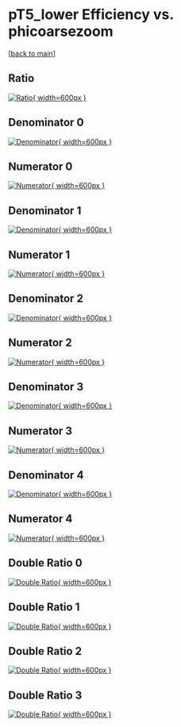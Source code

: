 # pT5_lower Efficiency vs. phicoarsezoom

[[back to main](./)]



## Ratio

[![Ratio](../mtv/var/pT5_lower_xtr_0_-1_eff_phicoarsezoom.png){ width=600px }](../mtv/var/pT5_lower_xtr_0_-1_eff_phicoarsezoom.pdf)

## Denominator 0

[![Denominator](../mtv/den/pT5_lower_xtr_0_-1_eff_phicoarsezoom_den0.png){ width=600px }](../mtv/den/pT5_lower_xtr_0_-1_eff_phicoarsezoom_den0.pdf)

## Numerator 0

[![Numerator](../mtv/num/pT5_lower_xtr_0_-1_eff_phicoarsezoom_num0.png){ width=600px }](../mtv/num/pT5_lower_xtr_0_-1_eff_phicoarsezoom_num0.pdf)

## Denominator 1

[![Denominator](../mtv/den/pT5_lower_xtr_0_-1_eff_phicoarsezoom_den1.png){ width=600px }](../mtv/den/pT5_lower_xtr_0_-1_eff_phicoarsezoom_den1.pdf)

## Numerator 1

[![Numerator](../mtv/num/pT5_lower_xtr_0_-1_eff_phicoarsezoom_num1.png){ width=600px }](../mtv/num/pT5_lower_xtr_0_-1_eff_phicoarsezoom_num1.pdf)

## Denominator 2

[![Denominator](../mtv/den/pT5_lower_xtr_0_-1_eff_phicoarsezoom_den2.png){ width=600px }](../mtv/den/pT5_lower_xtr_0_-1_eff_phicoarsezoom_den2.pdf)

## Numerator 2

[![Numerator](../mtv/num/pT5_lower_xtr_0_-1_eff_phicoarsezoom_num2.png){ width=600px }](../mtv/num/pT5_lower_xtr_0_-1_eff_phicoarsezoom_num2.pdf)

## Denominator 3

[![Denominator](../mtv/den/pT5_lower_xtr_0_-1_eff_phicoarsezoom_den3.png){ width=600px }](../mtv/den/pT5_lower_xtr_0_-1_eff_phicoarsezoom_den3.pdf)

## Numerator 3

[![Numerator](../mtv/num/pT5_lower_xtr_0_-1_eff_phicoarsezoom_num3.png){ width=600px }](../mtv/num/pT5_lower_xtr_0_-1_eff_phicoarsezoom_num3.pdf)

## Denominator 4

[![Denominator](../mtv/den/pT5_lower_xtr_0_-1_eff_phicoarsezoom_den4.png){ width=600px }](../mtv/den/pT5_lower_xtr_0_-1_eff_phicoarsezoom_den4.pdf)

## Numerator 4

[![Numerator](../mtv/num/pT5_lower_xtr_0_-1_eff_phicoarsezoom_num4.png){ width=600px }](../mtv/num/pT5_lower_xtr_0_-1_eff_phicoarsezoom_num4.pdf)

## Double Ratio 0

[![Double Ratio](../mtv/ratio/pT5_lower_xtr_0_-1_eff_phicoarsezoom_ratio0.png){ width=600px }](../mtv/ratio/pT5_lower_xtr_0_-1_eff_phicoarsezoom_ratio0.pdf)

## Double Ratio 1

[![Double Ratio](../mtv/ratio/pT5_lower_xtr_0_-1_eff_phicoarsezoom_ratio1.png){ width=600px }](../mtv/ratio/pT5_lower_xtr_0_-1_eff_phicoarsezoom_ratio1.pdf)

## Double Ratio 2

[![Double Ratio](../mtv/ratio/pT5_lower_xtr_0_-1_eff_phicoarsezoom_ratio2.png){ width=600px }](../mtv/ratio/pT5_lower_xtr_0_-1_eff_phicoarsezoom_ratio2.pdf)

## Double Ratio 3

[![Double Ratio](../mtv/ratio/pT5_lower_xtr_0_-1_eff_phicoarsezoom_ratio3.png){ width=600px }](../mtv/ratio/pT5_lower_xtr_0_-1_eff_phicoarsezoom_ratio3.pdf)

